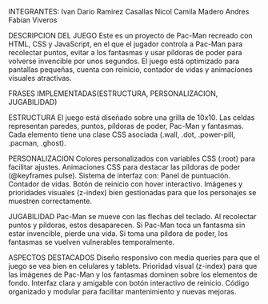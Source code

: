 INTEGRANTES:
Ivan Dario Ramirez Casallas
Nicol Camila Madero
Andres Fabian Viveros

DESCRIPCION DEL JUEGO
Este es un proyecto de Pac-Man recreado con HTML, CSS y JavaScript, 
en el que el jugador controla a Pac-Man para recolectar puntos, 
evitar a los fantasmas y usar píldoras de poder para volverse invencible por unos segundos. 
El juego está optimizado para pantallas pequeñas, cuenta con reinicio, contador de vidas y animaciones visuales atractivas.

FRASES IMPLEMENTADAS(ESTRUCTURA, PERSONALIZACION, JUGABILIDAD)

ESTRUCTURA
El juego está diseñado sobre una grilla de 10x10.
Las celdas representan paredes, puntos, píldoras de poder, Pac-Man y fantasmas.
Cada elemento tiene una clase CSS asociada (.wall, .dot, .power-pill, .pacman, .ghost).

PERSONALIZACION
Colores personalizados con variables CSS (:root) para facilitar ajustes.
Animaciones CSS para destacar las píldoras de poder (@keyframes pulse).
Sistema de interfaz con:
Panel de puntuación.
Contador de vidas.
Botón de reinicio con hover interactivo.
Imágenes y prioridades visuales (z-index) bien gestionadas para que los personajes se muestren correctamente.

JUGABILIDAD
Pac-Man se mueve con las flechas del teclado.
Al recolectar puntos y píldoras, estos desaparecen.
Si Pac-Man toca un fantasma sin estar invencible, pierde una vida.
Si toma una píldora de poder, los fantasmas se vuelven vulnerables temporalmente.

ASPECTOS DESTACADOS
Diseño responsivo con media queries para que el juego se vea bien en celulares y tablets.
Prioridad visual (z-index) para que las imágenes de Pac-Man y los fantasmas dominen sobre los elementos de fondo.
Interfaz clara y amigable con botón interactivo de reinicio.
Código organizado y modular para facilitar mantenimiento y nuevas mejoras.



